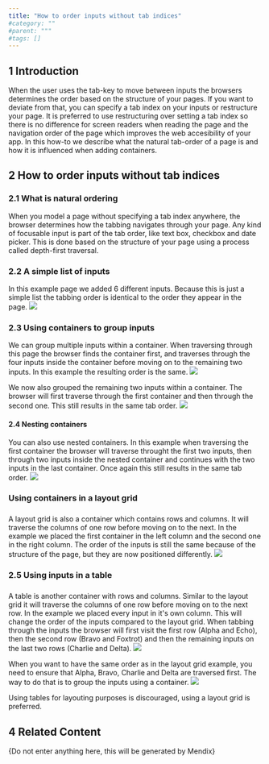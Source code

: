 ```yaml
---
title: "How to order inputs without tab indices"
#category: ""
#parent: """
#tags: []
---
```


## 1 Introduction
When the user uses the tab-key to move between inputs the browsers determines the order based on the structure of
your pages. If you want to deviate from that, you can specify a tab index on your inputs or restructure your page. 
It is preferred to use restructuring over setting a tab index so there is no difference for screen readers when 
reading the page and the navigation order of the page which improves the web accesibility of your app. 
In this how-to we describe what the natural tab-order of a page is and how it is influenced when adding containers. 

## 2 How to order inputs without tab indices

### 2.1 What is natural ordering
When you model a page without specifying a tab index anywhere, the browser determines how the tabbing navigates through
your page. Any kind of focusable input is part of the tab order, like text box, checkbox and date picker. 
This is done based on the structure of your page using a process called depth-first traversal.

### 2.2 A simple list of inputs

In this example page we added 6 different inputs. Because this is just a simple list the tabbing order is identical to the
order they appear in the page.
![](attachments/linear-order.png)

### 2.3 Using containers to group inputs
We can group multiple inputs within a container. When traversing through this page the browser finds the container first, 
and traverses through the four inputs inside the container before moving on to the remaining two inputs. In this example the 
resulting order is the same.
![](attachments/first-container.png)

We now also grouped the remaining two inputs within a container. The browser will first traverse through the first container
and then through the second one. This still results in the same tab order.
![](attachments/second-container.png)

#### 2.4 Nesting containers
You can also use nested containers. In this example when traversing the first container the browser will traverse throught the first
two inputs, then through two inputs inside the nested container and continues with the two inputs in the last container.
Once again this still results in the same tab order.
![](attachments/nested-container.png)

### Using containers in a layout grid
### <super cool img LayoutedContainers.PNG>
A layout grid is also a container which contains rows and columns. It will traverse the columns of one row before moving
on to the next. In the example we placed the first container in the left column and the second one in the right column.
The order of the inputs is still the same because of the structure of the page, but they are now positioned differently.
![](attachments/layouted-containers.png)

### 2.5 Using inputs in a table
### <super cool img TableLayout.PNG>
A table is another container with rows and columns. Similar to the layout grid it will traverse the columns
of one row before moving on to the next row. In the example we placed every input in it's own column. This will
change the order of the inputs compared to the layout grid. When tabbing through the inputs the browser will first visit
the first row (Alpha and Echo), then the second row (Bravo and Foxtrot) and then the remaining inputs on the last two
rows (Charlie and Delta).
![](attachments/table-layout.png)

When you want to have the same order as in the layout grid example, you need to ensure that Alpha, Bravo, Charlie and Delta
are traversed first. The way to do that is to group the inputs using a container. 
![](attachments/table-with-containers.png)

Using tables for layouting purposes is discouraged, using a layout grid is preferred.

## 4 Related Content

{Do not enter anything here, this will be generated by Mendix}
